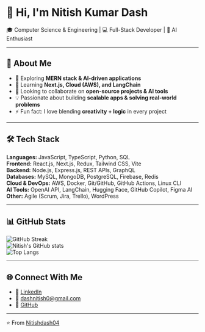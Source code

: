 # 👋 Hi, I'm Nitish Kumar Dash  

🎓 Computer Science & Engineering | 💻 Full-Stack Developer | 🤖 AI Enthusiast  

---

## 🚀 About Me  
- 🔭 Exploring **MERN stack & AI-driven applications**  
- 🌱 Learning **Next.js, Cloud (AWS), and LangChain**  
- 👯 Looking to collaborate on **open-source projects & AI tools**  
- 💡 Passionate about building **scalable apps & solving real-world problems**  
- ⚡ Fun fact: I love blending **creativity + logic** in every project  

---

## 🛠️ Tech Stack  

**Languages:** JavaScript, TypeScript, Python, SQL  
**Frontend:** React.js, Next.js, Redux, Tailwind CSS, Vite  
**Backend:** Node.js, Express.js, REST APIs, GraphQL  
**Databases:** MySQL, MongoDB, PostgreSQL, Firebase, Redis  
**Cloud & DevOps:** AWS, Docker, Git/GitHub, GitHub Actions, Linux CLI  
**AI Tools:** OpenAI API, LangChain, Hugging Face, GitHub Copilot, Figma AI  
**Other:** Agile (Scrum, Jira, Trello), WordPress  

---

## 📊 GitHub Stats  

![GitHub Streak](https://streak-stats.demolab.com/?user=Nitishdash04&theme=tokyonight)  
![Nitish's GitHub stats](https://github-readme-stats.vercel.app/api?username=Nitishdash04&show_icons=true&theme=tokyonight)  
![Top Langs](https://github-readme-stats.vercel.app/api/top-langs/?username=Nitishdash04&layout=compact&theme=tokyonight)  

---

## 🌐 Connect With Me  

- 💼 [LinkedIn](https://www.linkedin.com/in/nitish-kr-dash/)  
- 📧 dashnitish0@gmail.com  
- 🐙 [GitHub](https://github.com/Nitishdash04)  

---

⭐️ From [Nitishdash04](https://github.com/Nitishdash04)